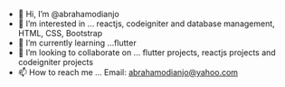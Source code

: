 - 👋 Hi, I’m @abrahamodianjo
- 👀 I’m interested in ... reactjs, codeigniter and database management, HTML, CSS, Bootstrap
- 🌱 I’m currently learning ...flutter 
- 💞️ I’m looking to collaborate on ... flutter projects, reactjs projects and codeigniter projects 
- 📫 How to reach me ... Email: abrahamodianjo@yahoo.com

<!---
abrahamodianjo/abrahamodianjo is a ✨ special ✨ repository because its `README.md` (this file) appears on your GitHub profile.
You can click the Preview link to take a look at your changes.
--->
